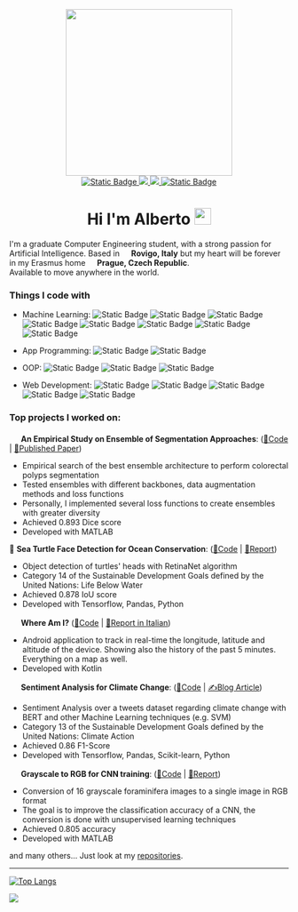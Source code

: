 <div id='header' align='center'>
  <div>
    <img src=https://github.com/AlbertoFormaggio1/AlbertoFormaggio1/assets/70969742/000b40d5-f849-48ae-84d9-7ea85cc3a19e' width=300px>
  </div>
  
  <div id='banner'>
    <a href='https://github.com/AlbertoFormaggio1'>
    <img alt="Static Badge" src="https://img.shields.io/badge/Github-%23000000?style=for-the-badge&logo=github&logoColor=white">
    </a>
    <a href='https://linkedin.com/in/alberto-formaggio-2a4399171'>
      <img src='https://img.shields.io/badge/Linkedin-blue?style=for-the-badge&logo=linkedin&logoColor=white'>
    </a>
    <a href='https://medium.com/@alb.formaggio'>
      <img src='https://img.shields.io/badge/Medium-black?style=for-the-badge&logo=medium&logoColor=white'>
    </a>
    <a href='http://albertoformaggio.netsons.org'>
      <img alt="Static Badge" src="https://img.shields.io/badge/Portfolio-%2307B3A4?style=for-the-badge">
    </a>
  </div>
  
  <h1>
    Hi I'm Alberto
    <img src="https://media.giphy.com/media/hvRJCLFzcasrR4ia7z/giphy.gif" width="30px"/>
  </h1>
</div>

I'm a graduate Computer Engineering student, with a strong passion for Artificial Intelligence.
Based in <img src="https://github.com/AlbertoFormaggio1/AlbertoFormaggio1/assets/70969742/08b0bd1f-04e8-4d12-9cff-1164f35f8b5b" width="13"/> **Rovigo, Italy** but my heart will be forever in my Erasmus home <img src='https://github.com/AlbertoFormaggio1/AlbertoFormaggio1/assets/70969742/66a78c99-b509-412a-ad2c-6bf8a65253b3' width=13> **Prague, Czech Republic**.<br>
Available to move anywhere in the world.

<h3>Things I code with</h3>
<p>
  
  - Machine Learning: <img alt="Static Badge" src="https://img.shields.io/badge/MATLAB-%23be2909?style=flat-square&logoColor=white" margin-bottom:-6px> <img alt="Static Badge" src="https://img.shields.io/badge/Tensorflow-%23FF6F00?style=flat-square&logo=tensorflow&logoColor=white" margin-bottom:-6px> <img alt="Static Badge" src="https://img.shields.io/badge/Jupyter-%23F37626?style=flat-square&logo=jupyter&logoColor=white" margin-bottom:-6px> <img alt="Static Badge" src="https://img.shields.io/badge/Scikit--learn-%23F7931E?style=flat-square&logo=scikit-learn&logoColor=white" margin-bottom:-6px> <img alt="Static Badge" src="https://img.shields.io/badge/Scipy-%238CAAE6?style=flat-square&logo=scipy&logoColor=white" margin-bottom:-6px> <img alt="Static Badge" src="https://img.shields.io/badge/Python-%233776AB?style=flat-square&logo=python&logoColor=white" margin-bottom:-6px> <img alt="Static Badge" src="https://img.shields.io/badge/Pandas-%23150458?style=flat-square&logo=pandas&logoColor=white" margin-bottom:-6px> <img alt="Static Badge" src="https://img.shields.io/badge/Ros-%2322314E?style=flat-square&logo=ros&logoColor=%23FFFFFF&color=%2322314E" margin-bottom:-6px>



  - App Programming: <img alt="Static Badge" src="https://img.shields.io/badge/Kotlin-%237F52FF?style=flat-square&logo=kotlin&logoColor=white" margin-bottom:-6px> <img alt="Static Badge" src="https://img.shields.io/badge/Android-%233DDC84?style=flat-square&logo=android&logoColor=white" margin-bottom:-6px> 
  
  - OOP: <img alt="Static Badge" src="https://img.shields.io/badge/Java-%23f89820?style=flat-square" margin-bottom:-6px> <img alt="Static Badge" src="https://img.shields.io/badge/C%2B%2B-%2300599C?style=flat-square&logo=c%2B%2B&logoColor=white" margin-bottom:-6px> <img alt="Static Badge" src="https://img.shields.io/badge/C%23-%23239120?style=flat-square&logo=c%20sharp&logoColor=white" margin-bottom:-6px> 
  
  - Web Development: <img alt="Static Badge" src="https://img.shields.io/badge/JavaScript-%23F7DF1E?style=flat-square&logo=javascript&logoColor=white" margin-bottom:-6px> <img alt="Static Badge" src="https://img.shields.io/badge/HTML5-%23E34F26?style=flat-square&logo=HTML5&logoColor=white" margin-bottom:-6px> <img alt="Static Badge" src="https://img.shields.io/badge/php-%23777BB4?style=flat-square&logo=php&logoColor=white" margin-bottom:-6px> <img alt="Static Badge" src="https://img.shields.io/badge/Wordpress-%2321759B?style=flat-square&logo=Wordpress&logoColor=white" margin-bottom:-6px> <img alt="Static Badge" src="https://img.shields.io/badge/CSS3-%231572B6?style=flat-square&logo=CSS3&logoColor=white" margin-bottom:-6px>
</p>

<h3>Top projects I worked on:</h3>

<img src='https://github.com/AlbertoFormaggio1/AlbertoFormaggio1/assets/70969742/44fdabfc-4b33-4716-a0e5-9e8a1bd64b9a' width=17px> **An Empirical Study on Ensemble of Segmentation Approaches**: ([🔗Code](https://github.com/AlbertoFormaggio1/Ensemble-Of-Segmentation) | [📄Published Paper](https://www.mdpi.com/2624-6120/3/2/22))
- Empirical search of the best ensemble architecture to perform colorectal polyps segmentation
- Tested ensembles with different backbones, data augmentation methods and loss functions
- Personally, I implemented several loss functions to create ensembles with greater diversity
- Achieved 0.893 Dice score
- Developed with MATLAB

🐢 **Sea Turtle Face Detection for Ocean Conservation**: ([🔗Code](https://github.com/AlbertoFormaggio1/turtle-head-detection) | [📄Report](https://github.com/AlbertoFormaggio1/turtle-head-detection/blob/main/AI_report.pdf))
- Object detection of turtles' heads with RetinaNet algorithm
- Category 14 of the Sustainable Development Goals defined by the United Nations: Life Below Water
- Achieved 0.878 IoU score
- Developed with Tensorflow, Pandas, Python

<img src='https://github.com/AlbertoFormaggio1/AlbertoFormaggio1/assets/70969742/1d55cb14-76e2-4031-9d6f-f44fcdb77110' width=17px>  **Where Am I?** ([🔗Code](https://github.com/AlbertoFormaggio1/Where-Am-I) | [📄Report in Italian](https://github.com/AlbertoFormaggio1/Where-Am-I/blob/master/Relazione%20Progetto%206CFU.pdf))
- Android application to track in real-time the longitude, latitude and altitude of the device. Showing also the history of the past 5 minutes. Everything on a map as well.
- Developed with Kotlin

<img src='https://github.com/AlbertoFormaggio1/AlbertoFormaggio1/assets/70969742/c38a7955-e421-47f2-8d7e-8f6493ef3f3e' width=17px> **Sentiment Analysis for Climate Change**: ([🔗Code](https://github.com/AlbertoFormaggio1/sentiment_analysis_climate) | [✍️Blog Article](https://medium.com/@alb.formaggio/a-full-journey-in-twitter-sentiment-analysis-6d3b8d45aa7))
- Sentiment Analysis over a tweets dataset regarding climate change with BERT and other Machine Learning techniques (e.g. SVM)
- Category 13 of the Sustainable Development Goals defined by the United Nations: Climate Action
- Achieved 0.86 F1-Score
- Developed with Tensorflow, Pandas, Scikit-learn, Python

<img src='https://github.com/AlbertoFormaggio1/AlbertoFormaggio1/assets/70969742/7c0ba1b9-f419-4790-bea4-fc7bfd6432d8' width=17px> **Grayscale to RGB for CNN training**: ([🔗Code](https://github.com/AlbertoFormaggio1/Grayscale-to-RGB) | [📄Report](https://github.com/AlbertoFormaggio1/Grayscale-to-RGB/blob/main/Relazione.pdf))
- Conversion of 16 grayscale foraminifera images to a single image in RGB format
- The goal is to improve the classification accuracy of a CNN, the conversion is done with unsupervised learning techniques
- Achieved 0.805 accuracy
- Developed with MATLAB

and many others... Just look at my <a href='https://github.com/AlbertoFormaggio1?tab=repositories'>repositories</a>.

---
[![Top Langs](https://github-readme-stats.vercel.app/api/top-langs/?username=AlbertoFormaggio1&layout=compact&size_weight=0.2&count_weight=0.8)](https://github.com/anuraghazra/github-readme-stats)


![](https://komarev.com/ghpvc/?username=your-github-username)
